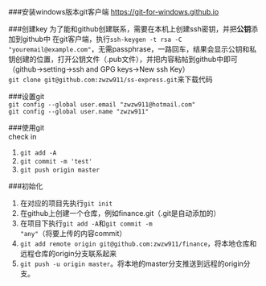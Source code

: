 ###安装windows版本git客户端
https://git-for-windows.github.io  

###创建key
为了能和github创建联系，需要在本机上创建ssh密钥，并把**公钥**添加到github中 
在git客户端，执行`ssh-keygen -t rsa -C "youremail@example.com"`，无需passphrase，一路回车，结果会显示公钥和私钥创建的位置，打开公钥文件（.pub文件），并把内容粘帖到github中即可（github->setting->ssh and GPG keys->New ssh Key）  
`git clone git@github.com:zwzw911/ss-express.git`来下载代码  

###设置git  
`git config --global user.email "zwzw911@hotmail.com"`  
`git config --global user.name "zwzw911"`   


###使用git  
check in
1. `git add -A`
2. `git commit -m 'test'`
3. `git push origin master`

###初始化
1. 在对应的项目先执行`git init`  
2. 在github上创建一个仓库，例如finance.git（.git是自动添加的）
3. 在项目下执行`git add -A`和`git commit -m "any"`（将要上传的内容commit）
4. `git add remote origin git@github.com:zwzw911/finance`，将本地仓库和远程仓库的origin分支联系起来
5. `git push -u origin master`。将本地的master分支推送到远程的origin分支。
